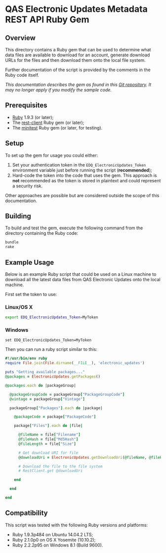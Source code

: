 # QAS Electronic Updates Metadata REST API Ruby Gem

## Overview

This directory contains a Ruby gem that can be used to determine what data files are available to download for an account, generate download URLs for the files and then download them onto the local file system.

Further documentation of the script is provided by the comments in the Ruby code itself.

*This documentation describes the gem as found in this [Git repository](https://github.com/experiandataquality/electronicupdates). It may no longer apply if you modify the sample code.*

## Prerequisites

 * [Ruby](https://www.ruby-lang.org/en/downloads/) 1.9.3 (or later);
 * The [rest-client](https://rubygems.org/gems/rest-client/) Ruby gem (or later);
 * The [minitest](https://rubygems.org/gems/minitest/) Ruby gem (or later, for testing).

## Setup

To set up the gem for usage you could either:

 1. Set your authentication token in the ```EDQ_ElectronicUpdates_Token``` environment variable just before running the script (**recommended**);
 1. Hard-code the token into the code that uses the gem. This approach is **not** recommended as the token is stored in plaintext and could represent a security risk.

Other approaches are possible but are considered outside the scope of this documentation.

## Building

To build and test the gem, execute the following command from the directory containing the Ruby code:

```sh
bundle
rake
```

## Example Usage

Below is an example Ruby script that could be used on a Linux machine to download all the latest data files from QAS Electronic Updates onto the local machine.

First set the token to use:

### Linux/OS X

```sh
export EDQ_ElectronicUpdates_Token=MyToken
```

### Windows

```batchfile
set EDQ_ElectronicUpdates_Token=MyToken
```

Then you can run a ruby script similar to this:

```ruby
#!/usr/bin/env ruby
require File.join(File.dirname(__FILE__), 'electronic_updates')

puts "Getting available packages..."
@packages = ElectronicUpdates.getPackages()

@packages.each do |packageGroup|

  @packageGroupCode = packageGroup["PackageGroupCode"]
  @vintage = packageGroup["Vintage"]

  packageGroup["Packages"].each do |package|

    @packageCode = package["PackageCode"]

    package["Files"].each do |file|

      @fileName = file["Filename"]
      @fileHash = file["Md5Hash"]
      @fileLength = file["Size"]

      # Get download URI for file
      @downloadUri = ElectronicUpdates.getDownloadUri(@fileName, @fileHash)

      # Download the file to the file system
      # RestClient.get @downloadUri

    end

  end

end
```

## Compatibility

This script was tested with the following Ruby versions and platforms:

 * Ruby 1.9.3p484 on Ubuntu 14.04.2 LTS;
 * Ruby 2.1.0p0 on OS X Yosemite (10.10.2);
 * Ruby 2.2.2p95 on Windows 8.1 (Build 9600).
